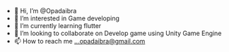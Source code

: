 - 👋 Hi, I’m @Opadaibra
- 👀 I’m interested in Game developing 
- 🌱 I’m currently learning flutter
- 💞️ I’m looking to collaborate on Develop game using Unity Game Engine 
- 📫 How to reach me ...opadaibra@gmail.com

<!---
Opadaibra/Opadaibra is a ✨ special ✨ repository because its `README.md` (this file) appears on your GitHub profile.
You can click the Preview link to take a look at your changes.
--->
